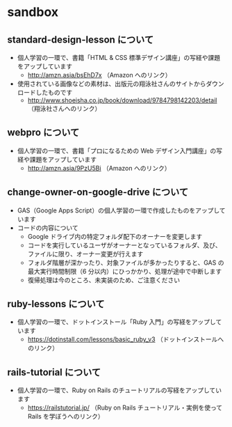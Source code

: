 # sandbox
## standard-design-lesson について
- 個人学習の一環で、書籍「HTML & CSS 標準デザイン講座」の写経や課題をアップしています
    - http://amzn.asia/bsEhD7x （Amazon へのリンク）
- 使用されている画像などの素材は、出版元の翔泳社さんのサイトからダウンロードしたものです
    - http://www.shoeisha.co.jp/book/download/9784798142203/detail （翔泳社さんへのリンク）

## webpro について
- 個人学習の一環で、書籍「プロになるための Web デザイン入門講座」の写経や課題をアップしています
    - http://amzn.asia/9PzU5Bi （Amazon へのリンク）

## change-owner-on-google-drive について
- GAS（Google Apps Script）の個人学習の一環で作成したものをアップしています
- コードの内容について
    - Google ドライブ内の特定フォルダ配下のオーナーを変更します
    - コードを実行しているユーザがオーナーとなっているフォルダ、及び、ファイルに限り、オーナー変更が行えます
    - フォルダ階層が深かったり、対象ファイルが多かったりすると、GAS の最大実行時間制限（6 分以内）にひっかかり、処理が途中で中断します
    - 復帰処理は今のところ、未実装のため、ご注意ください

## ruby-lessons について
- 個人学習の一環で、ドットインストール「Ruby 入門」の写経をアップしています
    - https://dotinstall.com/lessons/basic_ruby_v3 （ドットインストールへのリンク）

## rails-tutorial について
- 個人学習の一環で、Ruby on Rails のチュートリアルの写経をアップしています
    - https://railstutorial.jp/ （Ruby on Rails チュートリアル・実例を使って Rails を学ぼうへのリンク）
